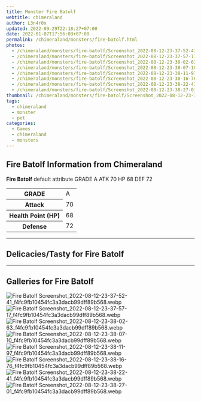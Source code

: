 ```yaml
---
title: Monster Fire Batolf
webtitle: chimeraland
author: L3n4r0x
updated: 2022-09-29T22:18:27+07:00
date: 2022-01-07T17:56:03+07:00
permalink: /chimeraland/monsters/fire-batolf.html
photos:
  - /chimeraland/monsters/fire-batolf/Screenshot_2022-08-12-23-37-52-41_f4fc9fb10454fc3a3dacb99dff89b568.webp
  - /chimeraland/monsters/fire-batolf/Screenshot_2022-08-12-23-37-57-17_f4fc9fb10454fc3a3dacb99dff89b568.webp
  - /chimeraland/monsters/fire-batolf/Screenshot_2022-08-12-23-38-02-63_f4fc9fb10454fc3a3dacb99dff89b568.webp
  - /chimeraland/monsters/fire-batolf/Screenshot_2022-08-12-23-38-07-10_f4fc9fb10454fc3a3dacb99dff89b568.webp
  - /chimeraland/monsters/fire-batolf/Screenshot_2022-08-12-23-38-11-97_f4fc9fb10454fc3a3dacb99dff89b568.webp
  - /chimeraland/monsters/fire-batolf/Screenshot_2022-08-12-23-38-16-76_f4fc9fb10454fc3a3dacb99dff89b568.webp
  - /chimeraland/monsters/fire-batolf/Screenshot_2022-08-12-23-38-22-41_f4fc9fb10454fc3a3dacb99dff89b568.webp
  - /chimeraland/monsters/fire-batolf/Screenshot_2022-08-12-23-38-27-01_f4fc9fb10454fc3a3dacb99dff89b568.webp
thumbnail: /chimeraland/monsters/fire-batolf/Screenshot_2022-08-12-23-37-52-41_f4fc9fb10454fc3a3dacb99dff89b568.webp
tags:
  - chimeraland
  - monster
  - pet
categories:
  - Games
  - chimeraland
  - monsters
---
```


<section id="bootstrap-wrapper"><link rel="stylesheet" href="https://rawcdn.githack.com/dimaslanjaka/Web-Manajemen/0c3b5aa1813bd4abcd2c11bf3e37928b15c28664/css/bootstrap-5-3-0-alpha3-wrapper.css"/><h2 id="attribute">Fire Batolf Information from Chimeraland</h2><p><b>Fire Batolf</b> default attribute GRADE A ATK 70 HP 68 DEF 72<table><tr><th>GRADE</th><td>A</td></tr><tr><th>Attack</th><td>70</td></tr><tr><th>Health Point (HP)</th><td>68</td></tr><tr><th>Defense</th><td>72</td></tr></table></p><hr/><h2 id="delicacies">Delicacies/Tasty for Fire Batolf</h2><div class="bg-dark text-light"></div><hr/><div id="gallery"><h2>Galleries for Fire Batolf</h2><div class="row"><div class="col-lg-6 col-12"><img src="/chimeraland/monsters/fire-batolf/Screenshot_2022-08-12-23-37-52-41_f4fc9fb10454fc3a3dacb99dff89b568.webp" alt="Fire Batolf Screenshot_2022-08-12-23-37-52-41_f4fc9fb10454fc3a3dacb99dff89b568.webp"/></div><div class="col-lg-6 col-12"><img src="/chimeraland/monsters/fire-batolf/Screenshot_2022-08-12-23-37-57-17_f4fc9fb10454fc3a3dacb99dff89b568.webp" alt="Fire Batolf Screenshot_2022-08-12-23-37-57-17_f4fc9fb10454fc3a3dacb99dff89b568.webp"/></div><div class="col-lg-6 col-12"><img src="/chimeraland/monsters/fire-batolf/Screenshot_2022-08-12-23-38-02-63_f4fc9fb10454fc3a3dacb99dff89b568.webp" alt="Fire Batolf Screenshot_2022-08-12-23-38-02-63_f4fc9fb10454fc3a3dacb99dff89b568.webp"/></div><div class="col-lg-6 col-12"><img src="/chimeraland/monsters/fire-batolf/Screenshot_2022-08-12-23-38-07-10_f4fc9fb10454fc3a3dacb99dff89b568.webp" alt="Fire Batolf Screenshot_2022-08-12-23-38-07-10_f4fc9fb10454fc3a3dacb99dff89b568.webp"/></div><div class="col-lg-6 col-12"><img src="/chimeraland/monsters/fire-batolf/Screenshot_2022-08-12-23-38-11-97_f4fc9fb10454fc3a3dacb99dff89b568.webp" alt="Fire Batolf Screenshot_2022-08-12-23-38-11-97_f4fc9fb10454fc3a3dacb99dff89b568.webp"/></div><div class="col-lg-6 col-12"><img src="/chimeraland/monsters/fire-batolf/Screenshot_2022-08-12-23-38-16-76_f4fc9fb10454fc3a3dacb99dff89b568.webp" alt="Fire Batolf Screenshot_2022-08-12-23-38-16-76_f4fc9fb10454fc3a3dacb99dff89b568.webp"/></div><div class="col-lg-6 col-12"><img src="/chimeraland/monsters/fire-batolf/Screenshot_2022-08-12-23-38-22-41_f4fc9fb10454fc3a3dacb99dff89b568.webp" alt="Fire Batolf Screenshot_2022-08-12-23-38-22-41_f4fc9fb10454fc3a3dacb99dff89b568.webp"/></div><div class="col-lg-6 col-12"><img src="/chimeraland/monsters/fire-batolf/Screenshot_2022-08-12-23-38-27-01_f4fc9fb10454fc3a3dacb99dff89b568.webp" alt="Fire Batolf Screenshot_2022-08-12-23-38-27-01_f4fc9fb10454fc3a3dacb99dff89b568.webp"/></div></div></div></section>